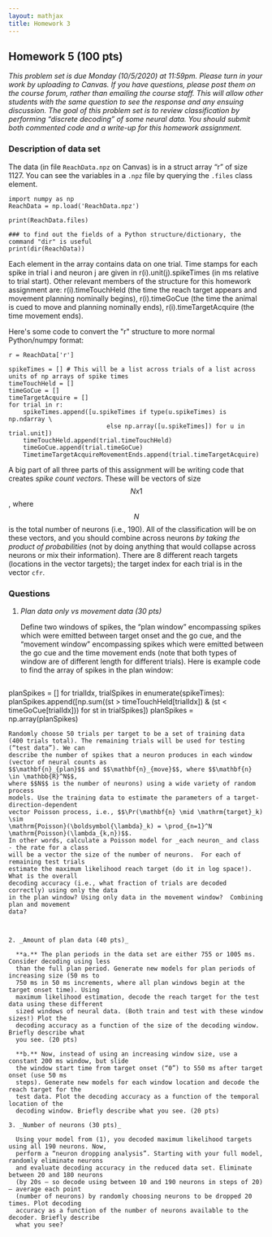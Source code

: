 ```yaml
---
layout: mathjax
title: Homework 3
---
```


## Homework 5 (100 pts)

_This problem set is due Monday (10/5/2020) at 11:59pm. Please turn in your
work by uploading to Canvas. If you have questions, please post them on the
course forum, rather than emailing the course staff. This will allow other
students with the same question to see the response and any ensuing discussion.
The goal of this problem set is to review classification by performing
“discrete decoding” of some neural data. You should submit both commented code
and a write-up for this homework assignment._


### Description of data set

The data (in file `ReachData.npz` on Canvas) is in a struct array “r” of size 1127.
You can see the variables in a `.npz` file by querying the `.files` class element.

```
import numpy as np
ReachData = np.load('ReachData.npz')

print(ReachData.files)

### to find out the fields of a Python structure/dictionary, the command "dir" is useful
print(dir(ReachData))
```

Each element in the array contains data on one trial. Time stamps for
each spike in trial i and neuron j are given in r(i).unit(j).spikeTimes (in ms
relative to trial start). Other relevant members of the structure for this
homework assignment are: r(i).timeTouchHeld (the time the reach target appears
and movement planning nominally begins), r(i).timeGoCue (the time the animal is
cued to move and planning nominally ends), r(i).timeTargetAcquire (the time
movement ends). 

Here's some code to convert the "r" structure to more normal Python/numpy format:
```
r = ReachData['r']

spikeTimes = [] # This will be a list across trials of a list across units of np arrays of spike times 
timeTouchHeld = []
timeGoCue = []
timeTargetAcquire = []
for trial in r:
    spikeTimes.append([u.spikeTimes if type(u.spikeTimes) is np.ndarray \
                           else np.array([u.spikeTimes]) for u in trial.unit])
    timeTouchHeld.append(trial.timeTouchHeld)
    timeGoCue.append(trial.timeGoCue)
    TimetimeTargetAcquireMovementEnds.append(trial.timeTargetAcquire)
```

A big part of all three parts of this assignment will be
writing code that creates _spike count vectors_. These will be vectors of size
$$Nx1$$, where $$N$$ is the total number of neurons (i.e., 190). All of the
classification will be on these vectors, and you should combine across neurons
_by taking the product of probabilities_ (not by doing anything that would
collapse across neurons or mix their information). There are 8 different reach
targets (locations in the vector targets); the target index for each trial is
in the vector `cfr`.

### Questions

1. _Plan data only vs movement data (30 pts)_

   Define two windows of spikes, the “plan window” encompassing spikes which were emitted between
   target onset and the go cue, and the “movement window” encompassing spikes which were emitted
   between the go cue and the time movement ends (note that both types of window are of different
   length for different trials). Here is example code to find the array of spikes in the plan window:
   ```
planSpikes = []
for trialIdx, trialSpikes in enumerate(spikeTimes):
    planSpikes.append([np.sum((st > timeTouchHeld[trialIdx]) & (st < timeGoCue[trialIdx])) for st in trialSpikes])
planSpikes = np.array(planSpikes)
   ```
   Randomly choose 50 trials per target to be a set of training data
   (400 trials total). The remaining trials will be used for testing (“test data”). We can
   describe the number of spikes that a neuron produces in each window (vector of neural counts as
   $$\mathbf{n}_{plan}$$ and $$\mathbf{n}_{move}$$, where $$\mathbf{n} \in \mathbb{R}^N$$,
   where $$N$$ is the number of neurons) using a wide variety of random process
   models. Use the training data to estimate the parameters of a target- direction-dependent
   vector Poisson process, i.e., $$\Pr(\mathbf{n} \mid \mathrm{target}_k) \sim
   \mathrm{Poisson}(\boldsymbol{\lambda}_k) = \prod_{n=1}^N \mathrm{Poisson}(\lambda_{k,n})$$.
   In other words, calculate a Poisson model for _each neuron_ and class - the rate for a class
   will be a vector the size of the number of neurons.  For each of remaining test trials
   estimate the maximum likelihood reach target (do it in log space!). What is the overall
   decoding accuracy (i.e., what fraction of trials are decoded correctly) using only the data
   in the plan window? Using only data in the movement window?  Combining plan and movement
   data?



2. _Amount of plan data (40 pts)_

     **a.** The plan periods in the data set are either 755 or 1005 ms. Consider decoding using less
     than the full plan period. Generate new models for plan periods of increasing size (50 ms to
     750 ms in 50 ms increments, where all plan windows begin at the target onset time). Using
     maximum likelihood estimation, decode the reach target for the test data using these different
     sized windows of neural data. (Both train and test with these window sizes!) Plot the
     decoding accuracy as a function of the size of the decoding window. Briefly describe what
     you see. (20 pts)

     **b.** Now, instead of using an increasing window size, use a constant 200 ms window, but slide
     the window start time from target onset (“0”) to 550 ms after target onset (use 50 ms
     steps). Generate new models for each window location and decode the reach target for the
     test data. Plot the decoding accuracy as a function of the temporal location of the
     decoding window. Briefly describe what you see. (20 pts)

3. _Number of neurons (30 pts)_

     Using your model from (1), you decoded maximum likelihood targets using all 190 neurons. Now,
     perform a “neuron dropping analysis”. Starting with your full model, randomly eliminate neurons
     and evaluate decoding accuracy in the reduced data set. Eliminate between 20 and 180 neurons
     (by 20s – so decode using between 10 and 190 neurons in steps of 20) – average each point
     (number of neurons) by randomly choosing neurons to be dropped 20 times. Plot decoding
     accuracy as a function of the number of neurons available to the decoder. Briefly describe
     what you see?
